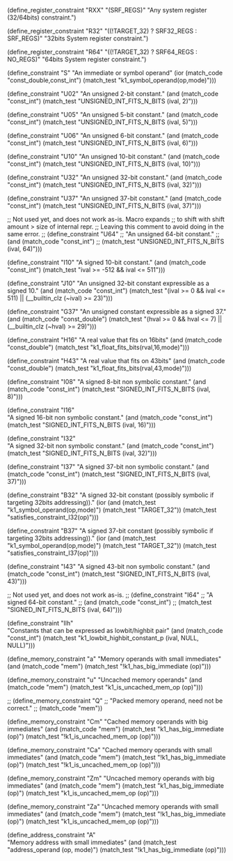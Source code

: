 
(define_register_constraint "RXX" "(SRF_REGS)"
     "Any system register (32/64bits) constraint.")

(define_register_constraint "R32" "((!TARGET_32) ? SRF32_REGS : SRF_REGS)"
     "32bits System register constraint.")

(define_register_constraint "R64" "((!TARGET_32) ? SRF64_REGS : NO_REGS)"
     "64bits System register constraint.")

(define_constraint "S"
  "An immediate or symbol operand"
  (ior (match_code "const_double,const_int")
       (match_test "k1_symbol_operand(op,mode)")))

(define_constraint "U02"
  "An unsigned 2-bit constant."
  (and (match_code "const_int")
       (match_test "UNSIGNED_INT_FITS_N_BITS (ival, 2)")))

(define_constraint "U05"
  "An unsigned 5-bit constant."
  (and (match_code "const_int")
       (match_test "UNSIGNED_INT_FITS_N_BITS (ival, 5)")))

(define_constraint "U06"
  "An unsigned 6-bit constant."
  (and (match_code "const_int")
       (match_test "UNSIGNED_INT_FITS_N_BITS (ival, 6)")))

(define_constraint "U10"
  "An unsigned 10-bit constant."
  (and (match_code "const_int")
       (match_test "UNSIGNED_INT_FITS_N_BITS (ival, 10)")))

(define_constraint "U32"
  "An unsigned 32-bit constant."
  (and (match_code "const_int")
       (match_test "UNSIGNED_INT_FITS_N_BITS (ival, 32)")))

(define_constraint "U37"
  "An unsigned 37-bit constant."
  (and (match_code "const_int")
       (match_test "UNSIGNED_INT_FITS_N_BITS (ival, 37)")))

;; Not used yet, and does not work as-is. Macro expands
;; to shift with shift amount > size of internal repr.
;; Leaving this comment to avoid doing in the same error.
;; (define_constraint "U64"
;;   "An unsigned 64-bit constant."
;;   (and (match_code "const_int")
;;        (match_test "UNSIGNED_INT_FITS_N_BITS (ival, 64)")))

(define_constraint "I10"
  "A signed 10-bit constant."
  (and (match_code "const_int")
       (match_test "ival >= -512 && ival <= 511")))

(define_constraint "J10"
  "An unsigned 32-bit constant expressible as a signed 10."
  (and (match_code "const_int")
       (match_test "(ival >= 0 && ival <= 511) || (__builtin_clz (~ival) >= 23)")))

(define_constraint "G37"
  "An unsigned constant expressible as a signed 37."
  (and (match_code "const_double")
       (match_test "(hval >= 0 && hval <= 7) || (__builtin_clz (~hval) >= 29)")))


(define_constraint "H16"
  "A real value that fits on 16bits"
  (and (match_code "const_double")
       (match_test "k1_float_fits_bits(rval,16,mode)")))

(define_constraint "H43"
  "A real value that fits on 43bits"
  (and (match_code "const_double")
       (match_test "k1_float_fits_bits(rval,43,mode)")))

(define_constraint "I08"
  "A signed 8-bit non symbolic constant."
  (and (match_code "const_int")
       (match_test "SIGNED_INT_FITS_N_BITS (ival, 8)")))

(define_constraint "I16"  
  "A signed 16-bit non symbolic constant."
  (and (match_code "const_int")
       (match_test "SIGNED_INT_FITS_N_BITS (ival, 16)")))

(define_constraint "I32"  
  "A signed 32-bit non symbolic constant."
  (and (match_code "const_int")
       (match_test "SIGNED_INT_FITS_N_BITS (ival, 32)")))

(define_constraint "I37"
  "A signed 37-bit non symbolic constant."
   (and (match_code "const_int")
       (match_test "SIGNED_INT_FITS_N_BITS (ival, 37)")))

(define_constraint "B32"
  "A signed 32-bit constant (possibly symbolic if targeting 32bits addressing))."
   (ior (and (match_test "k1_symbol_operand(op,mode)")
             (match_test "TARGET_32"))
        (match_test "satisfies_constraint_I32(op)")))

(define_constraint "B37"
  "A signed 37-bit constant (possibly symbolic if targeting 32bits addressing))."
   (ior (and (match_test "k1_symbol_operand(op,mode)")
             (match_test "TARGET_32"))
        (match_test "satisfies_constraint_I37(op)")))

(define_constraint "I43"
  "A signed 43-bit non symbolic constant."
  (and (match_code "const_int")
       (match_test "SIGNED_INT_FITS_N_BITS (ival, 43)")))

;; Not used yet, and does not work as-is.
;; (define_constraint "I64"
;;   "A signed 64-bit constant."
;;   (and (match_code "const_int")
;;        (match_test "SIGNED_INT_FITS_N_BITS (ival, 64)")))

(define_constraint "Ilh"  
  "Constants that can be expressed as lowbit/highbit pair"
  (and (match_code "const_int")
       (match_test "k1_lowbit_highbit_constant_p (ival, NULL, NULL)")))

(define_memory_constraint "a"
  "Memory operands with small immediates"
  (and (match_code "mem")
       (match_test "!k1_has_big_immediate (op)")))

(define_memory_constraint "u"
  "Uncached memory operands"
  (and (match_code "mem")
       (match_test "k1_is_uncached_mem_op (op)")))

;; (define_memory_constraint "Q"
;;   "Packed memory operand, need not be correct."
;;   (match_code "mem"))


(define_memory_constraint "Cm"
  "Cached memory operands with big immediates"
  (and (match_code "mem")
       (match_test "k1_has_big_immediate (op)")
       (match_test "!k1_is_uncached_mem_op (op)")))

(define_memory_constraint "Ca"
  "Cached memory operands with small immediates"
  (and (match_code "mem")
       (match_test "!k1_has_big_immediate (op)")
       (match_test "!k1_is_uncached_mem_op (op)")))

(define_memory_constraint "Zm"
  "Uncached memory operands with big immediates"
  (and (match_code "mem")
       (match_test "k1_has_big_immediate (op)")
       (match_test "k1_is_uncached_mem_op (op)")))

(define_memory_constraint "Za"
  "Uncached memory operands with small immediates"
  (and (match_code "mem")
       (match_test "!k1_has_big_immediate (op)")
       (match_test "k1_is_uncached_mem_op (op)")))


(define_address_constraint "A"  
  "Memory address with small immediates"
  (and (match_test "address_operand (op, mode)")
       (match_test "!k1_has_big_immediate (op)")))

